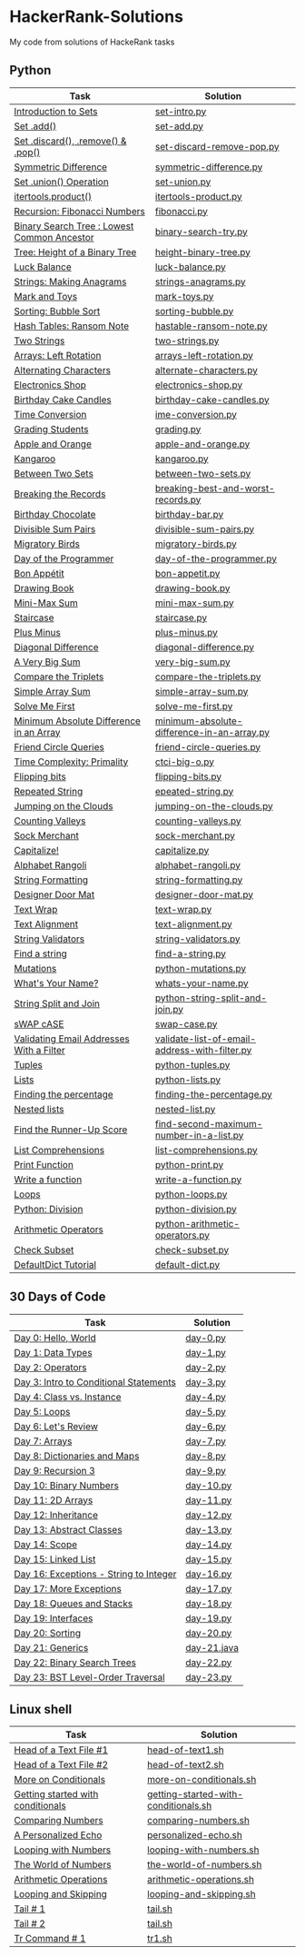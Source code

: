 # HackerRank-Solutions
My code from solutions of HackeRank tasks

## Python

| Task | Solution |
|---|---|
| [Introduction to Sets](https://www.hackerrank.com/challenges/py-introduction-to-sets/problem) | [set-intro.py](python/set-intro.py) |
| [Set .add()](https://www.hackerrank.com/challenges/py-set-add/problem) | [set-add.py](python/set-add.py) |
| [Set .discard(), .remove() & .pop()](https://www.hackerrank.com/challenges/py-set-discard-remove-pop/problem) | [set-discard-remove-pop.py](python/set-discard-remove-pop.py) |
| [Symmetric Difference](https://www.hackerrank.com/challenges/symmetric-difference/problem) | [symmetric-difference.py](python/symmetric-difference.py) |
| [Set .union() Operation](https://www.hackerrank.com/challenges/py-set-union/problem) | [set-union.py](python/set-union.py) |
| [itertools.product()](https://www.hackerrank.com/challenges/itertools-product/problem) | [itertools-product.py](python/itertools-product.py) |
| [Recursion: Fibonacci Numbers](https://www.hackerrank.com/challenges/ctci-fibonacci-numbers/problem) | [fibonacci.py](python/fibonacci.py) | 
| [Binary Search Tree : Lowest Common Ancestor](https://www.hackerrank.com/challenges/binary-search-tree-lowest-common-ancestor/problem) | [binary-search-try.py](python/binary-search-try.py) |
| [Tree: Height of a Binary Tree](https://www.hackerrank.com/challenges/tree-height-of-a-binary-tree/problem) | [height-binary-tree.py](python/height-binary-tree.py) |
| [Luck Balance](https://www.hackerrank.com/challenges/luck-balance/problem) | [luck-balance.py](python/luck-balance.py) |
| [Strings: Making Anagrams](https://www.hackerrank.com/challenges/ctci-making-anagrams/problem) | [strings-anagrams.py](python/strings-anagrams.py) |
| [Mark and Toys](https://www.hackerrank.com/challenges/mark-and-toys/problem) | [mark-toys.py](python/mark-toys.py) |
| [Sorting: Bubble Sort](https://www.hackerrank.com/challenges/ctci-bubble-sort/problem) | [sorting-bubble.py](python/sorting-bubble.py) |
| [Hash Tables: Ransom Note](https://www.hackerrank.com/challenges/ctci-ransom-note/problem) | [hastable-ransom-note.py](python/hastable-ransom-note.py) |
| [Two Strings](https://www.hackerrank.com/challenges/two-strings/problem) | [two-strings.py](python/two-strings.py) |
| [Arrays: Left Rotation](https://www.hackerrank.com/challenges/ctci-array-left-rotation/problem) | [arrays-left-rotation.py](python/arrays-left-rotation.py) |
| [Alternating Characters](https://www.hackerrank.com/challenges/alternating-characters/problem) | [alternate-characters.py](python/alternate-characters.py) |
| [Electronics Shop](https://www.hackerrank.com/challenges/electronics-shop/problem) | [electronics-shop.py](python/electronics-shop.py) |
| [Birthday Cake Candles](https://www.hackerrank.com/challenges/birthday-cake-candles/problem) | [birthday-cake-candles.py](python/birthday-cake-candles.py) |
| [Time Conversion](https://www.hackerrank.com/challenges/time-conversion/problem) | [ime-conversion.py](python/time-conversion.py) |
| [Grading Students](https://www.hackerrank.com/challenges/grading/problem) | [grading.py](python/grading.py) |
| [Apple and Orange](https://www.hackerrank.com/challenges/apple-and-orange/problem) | [apple-and-orange.py](python/apple-and-orange.py) |
| [Kangaroo](https://www.hackerrank.com/challenges/kangaroo/problem) | [kangaroo.py](python/kangaroo.py) |
| [Between Two Sets](https://www.hackerrank.com/challenges/between-two-sets/problem) | [between-two-sets.py](python/between-two-sets.py) |
| [Breaking the Records](https://www.hackerrank.com/challenges/breaking-best-and-worst-records/problem) | [breaking-best-and-worst-records.py](python/breaking-best-and-worst-records.py) |
| [Birthday Chocolate](https://www.hackerrank.com/challenges/the-birthday-bar/problem) | [birthday-bar.py](python/birthday-bar.py) |
| [Divisible Sum Pairs](https://www.hackerrank.com/challenges/divisible-sum-pairs/problem) | [divisible-sum-pairs.py](python/divisible-sum-pairs.py) |
| [Migratory Birds](https://www.hackerrank.com/challenges/migratory-birds/problem) | [migratory-birds.py](python/migratory-birds.py) |
| [Day of the Programmer](https://www.hackerrank.com/challenges/day-of-the-programmer/problem) | [day-of-the-programmer.py](python/day-of-the-programmer.py) |
| [Bon Appétit](https://www.hackerrank.com/challenges/bon-appetit/problem) | [bon-appetit.py](python/bon-appetit.py) |
| [Drawing Book](https://www.hackerrank.com/challenges/drawing-book/problem) | [drawing-book.py](python/drawing-book.py) |
| [Mini-Max Sum](https://www.hackerrank.com/challenges/mini-max-sum/problem) | [mini-max-sum.py](python/mini-max-sum.py) |
| [Staircase](https://www.hackerrank.com/challenges/staircase/problem) | [staircase.py](python/staircase.py) |
| [Plus Minus](https://www.hackerrank.com/challenges/plus-minus/problem) | [plus-minus.py](python/plus-minus.py) |
| [Diagonal Difference](https://www.hackerrank.com/challenges/diagonal-difference/problem) | [diagonal-difference.py](python/diagonal-difference.py) |
| [A Very Big Sum](https://www.hackerrank.com/challenges/a-very-big-sum/problem) | [very-big-sum.py](python/very-big-sum.py) |
| [Compare the Triplets](https://www.hackerrank.com/challenges/compare-the-triplets/problem) | [compare-the-triplets.py](python/compare-the-triplets.py) |
| [Simple Array Sum](https://www.hackerrank.com/challenges/simple-array-sum/problem) | [simple-array-sum.py](python/simple-array-sum.py) |
| [Solve Me First](https://www.hackerrank.com/challenges/solve-me-first/problem) | [solve-me-first.py](python/solve-me-first.py) |
| [Minimum Absolute Difference in an Array](https://www.hackerrank.com/challenges/minimum-absolute-difference-in-an-array/problem) | [minimum-absolute-difference-in-an-array.py](python/minimum-absolute-difference-in-an-array.py) |
| [Friend Circle Queries](https://www.hackerrank.com/challenges/friend-circle-queries/problem) | [friend-circle-queries.py](python/friend-circle-queries.py) |
| [Time Complexity: Primality](https://www.hackerrank.com/challenges/ctci-big-o/problem) | [ctci-big-o.py](python/ctci-big-o.py) |
| [Flipping bits](https://www.hackerrank.com/challenges/flipping-bits/problem) | [flipping-bits.py](python/flipping-bits.py) |
| [Repeated String](https://www.hackerrank.com/challenges/repeated-string/problem) | [epeated-string.py](python/epeated-string.py) |
| [Jumping on the Clouds](https://www.hackerrank.com/challenges/jumping-on-the-clouds/problem) | [jumping-on-the-clouds.py](python/jumping-on-the-clouds.py) |
| [Counting Valleys](https://www.hackerrank.com/challenges/counting-valleys/problem) | [counting-valleys.py](python/counting-valleys.py) |
| [Sock Merchant](https://www.hackerrank.com/challenges/sock-merchant/problem) | [sock-merchant.py](python/sock-merchant.py) |
| [Capitalize!](https://www.hackerrank.com/challenges/capitalize/problem) | [capitalize.py](python/capitalize.py) |
| [Alphabet Rangoli](https://www.hackerrank.com/challenges/alphabet-rangoli/problem) | [alphabet-rangoli.py](python/alphabet-rangoli.py) |
| [String Formatting](https://www.hackerrank.com/challenges/python-string-formatting/problem) | [string-formatting.py](python/string-formatting.py) |
| [Designer Door Mat](https://www.hackerrank.com/challenges/designer-door-mat/problem) | [designer-door-mat.py](python/designer-door-mat.py) |
| [Text Wrap](https://www.hackerrank.com/challenges/text-wrap/problem) | [text-wrap.py](python/text-wrap.py) |
| [Text Alignment](https://www.hackerrank.com/challenges/text-alignment/problem) | [text-alignment.py](python/text-alignment.py) |
| [String Validators](https://www.hackerrank.com/challenges/string-validators/problem) | [string-validators.py](python/string-validators.py) |
| [Find a string](https://www.hackerrank.com/challenges/find-a-string/problem) | [find-a-string.py](python/find-a-string.py) |
| [Mutations](https://www.hackerrank.com/challenges/python-mutations/problem) | [python-mutations.py](python/python-mutations.py) |
| [What's Your Name?](https://www.hackerrank.com/challenges/whats-your-name/problem) | [whats-your-name.py](python/whats-your-name.py) |
| [String Split and Join](https://www.hackerrank.com/challenges/python-string-split-and-join/problem) | [python-string-split-and-join.py](python/python-string-split-and-join.py) |
| [sWAP cASE](https://www.hackerrank.com/challenges/swap-case/problem) | [swap-case.py](python/swap-case.py) |
| [Validating Email Addresses With a Filter](https://www.hackerrank.com/challenges/validate-list-of-email-address-with-filter/problem) | [validate-list-of-email-address-with-filter.py](python/validate-list-of-email-address-with-filter.py) |
| [Tuples](https://www.hackerrank.com/challenges/python-tuples/problem) | [python-tuples.py](python/python-tuples.py) |
| [Lists](https://www.hackerrank.com/challenges/python-lists/problem) | [python-lists.py](python/python-lists.py) |
| [Finding the percentage](https://www.hackerrank.com/challenges/finding-the-percentage/problem) | [finding-the-percentage.py](python/finding-the-percentage.py) |
| [Nested lists](https://www.hackerrank.com/challenges/nested-list/problem) | [nested-list.py](python/nested-list.py) |
| [Find the Runner-Up Score](https://www.hackerrank.com/challenges/find-second-maximum-number-in-a-list/problem) | [find-second-maximum-number-in-a-list.py](python/find-second-maximum-number-in-a-list.py) |
| [List Comprehensions](https://www.hackerrank.com/challenges/list-comprehensions/problem) | [list-comprehensions.py](python/list-comprehensions.py) |
| [Print Function](https://www.hackerrank.com/challenges/python-print/problem) | [python-print.py](python/python-print.py) |
| [Write a function](https://www.hackerrank.com/challenges/write-a-function/problem) | [write-a-function.py](python/write-a-function.py) |
| [Loops](https://www.hackerrank.com/challenges/python-loops/problem) | [python-loops.py](python/python-loops.py) |
| [Python: Division](https://www.hackerrank.com/challenges/python-division/problem) | [python-division.py](python/python-division.py) |
| [Arithmetic Operators](https://www.hackerrank.com/challenges/python-arithmetic-operators/problem) | [python-arithmetic-operators.py](python/python-arithmetic-operators.py) |
| [Check Subset](https://www.hackerrank.com/challenges/py-check-subset/problem) | [check-subset.py](python/check-subset.py) |
| [DefaultDict Tutorial](https://www.hackerrank.com/challenges/defaultdict-tutorial/problem) | [default-dict.py](python/default-dict.py) |

## 30 Days of Code

| Task | Solution |
|---|---|
| [Day 0: Hello, World](https://www.hackerrank.com/challenges/30-hello-world/problem) | [day-0.py](swift/day-0.swift) |
| [Day 1: Data Types](https://www.hackerrank.com/challenges/30-data-types/problem) | [day-1.py](cpp/day-1.cpp) |
| [Day 2: Operators](https://www.hackerrank.com/challenges/30-operators/problem) | [day-2.py](cpp/day-2.cpp) |
| [Day 3: Intro to Conditional Statements](https://www.hackerrank.com/challenges/30-conditional-statements/problem) | [day-3.py](python/day-3.py) |
| [Day 4: Class vs. Instance](https://www.hackerrank.com/challenges/30-class-vs-instance/problem) | [day-4.py](python/day-4.py) |
| [Day 5: Loops](https://www.hackerrank.com/challenges/30-loops/problem) | [day-5.py](python/day-5.py) |
| [Day 6: Let's Review](https://www.hackerrank.com/challenges/30-review-loop/problem) | [day-6.py](python/day-6.py) |
| [Day 7: Arrays](https://www.hackerrank.com/challenges/30-arrays/problem) | [day-7.py](python/day-7.py) |
| [Day 8: Dictionaries and Maps](https://www.hackerrank.com/challenges/30-dictionaries-and-maps/problem) | [day-8.py](python/day-8.py) |
| [Day 9: Recursion 3](https://www.hackerrank.com/challenges/30-recursion/problem) | [day-9.py](python/day-9.py) |
| [Day 10: Binary Numbers](https://www.hackerrank.com/challenges/30-binary-numbers/problem) | [day-10.py](python/day-10.py) |
| [Day 11: 2D Arrays](https://www.hackerrank.com/challenges/30-2d-arrays/problem) | [day-11.py](python/day-11.py) |
| [Day 12: Inheritance](https://www.hackerrank.com/challenges/30-inheritance/problem) | [day-12.py](python/day-12.py) |
| [Day 13: Abstract Classes](https://www.hackerrank.com/challenges/30-abstract-classes/problem) | [day-13.py](python/day-13.py) |
| [Day 14: Scope](https://www.hackerrank.com/challenges/30-scope/problem) | [day-14.py](python/day-14.py) |
| [Day 15: Linked List](https://www.hackerrank.com/challenges/30-linked-list/problem) | [day-15.py](python/day-15.py) |
| [Day 16: Exceptions - String to Integer](https://www.hackerrank.com/challenges/30-exceptions-string-to-integer/problem) | [day-16.py](python/day-16.py) |
| [Day 17: More Exceptions](https://www.hackerrank.com/challenges/30-more-exceptions/problem) | [day-17.py](python/day-17.py) |
| [Day 18: Queues and Stacks](https://www.hackerrank.com/challenges/30-queues-stacks/problem) | [day-18.py](python/day-18.py) |
| [Day 19: Interfaces](https://www.hackerrank.com/challenges/30-interfaces/problem) | [day-19.py](python/day-19.py) |
| [Day 20: Sorting](https://www.hackerrank.com/challenges/30-sorting/problem) | [day-20.py](python/day-20.py) |
| [Day 21: Generics](https://www.hackerrank.com/challenges/30-generics/problem) | [day-21.java](java/day-21.java) |
| [Day 22: Binary Search Trees](https://www.hackerrank.com/challenges/30-binary-search-trees/problem) | [day-22.py](python/day-22.py) |
| [Day 23: BST Level-Order Traversal](https://www.hackerrank.com/challenges/30-binary-trees/problem) | [day-23.py](python/day-23.py) |

## Linux shell

| Task | Solution |
|---|---|
| [Head of a Text File #1](https://www.hackerrank.com/challenges/text-processing-head-1/problem) | [head-of-text1.sh](linux/head-of-text1.sh) |
| [Head of a Text File #2](https://www.hackerrank.com/challenges/text-processing-head-2/problem) | [head-of-text2.sh](linux/head-of-text2.sh) |
| [More on Conditionals](https://www.hackerrank.com/challenges/bash-tutorials---more-on-conditionals/problem) | [more-on-conditionals.sh](linux/more-on-conditionals.sh) |
| [Getting started with conditionals](https://www.hackerrank.com/challenges/bash-tutorials---getting-started-with-conditionals/problem) | [getting-started-with-conditionals.sh](linux/getting-started-with-conditionals.sh) |
| [Comparing Numbers](https://www.hackerrank.com/challenges/bash-tutorials---comparing-numbers/problem) | [comparing-numbers.sh](linux/comparing-numbers.sh) |
| [A Personalized Echo](https://www.hackerrank.com/challenges/bash-tutorials---a-personalized-echo/problem) | [personalized-echo.sh](linux/personalized-echo.sh) |
| [Looping with Numbers](https://www.hackerrank.com/challenges/bash-tutorials---looping-with-numbers/problem) | [looping-with-numbers.sh](linux/looping-with-numbers.sh) |
| [The World of Numbers](https://www.hackerrank.com/challenges/bash-tutorials---the-world-of-numbers/problem) | [the-world-of-numbers.sh](linux/the-world-of-numbers.sh) |
| [Arithmetic Operations](https://www.hackerrank.com/challenges/bash-tutorials---arithmetic-operations/submissions/code/122851762) | [arithmetic-operations.sh](linux/arithmetic-operations.sh) |
| [Looping and Skipping](https://www.hackerrank.com/challenges/bash-tutorials---looping-and-skipping/problem) | [looping-and-skipping.sh](linux/looping-and-skipping.sh) |
| [Tail # 1](https://www.hackerrank.com/challenges/text-processing-tail-1/problem) | [tail.sh](linux/tail.sh) |
| [Tail # 2](https://www.hackerrank.com/challenges/text-processing-tail-2/problem) | [tail.sh](linux/tail.sh) |
| [Tr Command # 1](https://www.hackerrank.com/challenges/text-processing-tr-1/problem) | [tr1.sh](linux/tr1.sh) |
